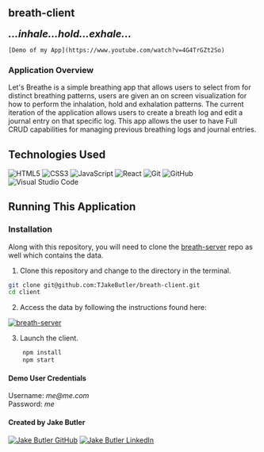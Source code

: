 ## breath-client

<b style="font-size: 20px;"><i>...inhale...hold...exhale...</i></b>

	[Demo of my App](https://www.youtube.com/watch?v=4G4TrGZt2So)

### Application Overview

Let's Breathe is a simple breathing app that allows users to select from for distinct breathing patterns, users are given an on screen visualization for how to perform the inhalation, hold and exhalation patterns. The current iteration of the application allows users to create a breath log and edit a journal entry on that specific log. This app allows the user to have Full CRUD capabilities for managing previous breathing logs and journal entries.

## Technologies Used
![HTML5](https://img.shields.io/badge/html5%20-%23E34F26.svg?&style=for-the-badge&logo=html5&logoColor=white) ![CSS3](https://img.shields.io/badge/css3%20-%231572B6.svg?&style=for-the-badge&logo=css3&logoColor=white) ![JavaScript](https://img.shields.io/badge/javascript%20-%23323330.svg?&style=for-the-badge&logo=javascript&logoColor=%23F7DF1E) ![React](https://img.shields.io/badge/react%20-%2320232a.svg?&style=for-the-badge&logo=react&logoColor=%2361DAFB) ![Git](https://img.shields.io/badge/git%20-%23F05033.svg?&style=for-the-badge&logo=git&logoColor=white) ![GitHub](https://img.shields.io/badge/github%20-%23121011.svg?&style=for-the-badge&logo=github&logoColor=white) ![Visual Studio Code](https://img.shields.io/badge/VSCode%20-%23007ACC.svg?&style=for-the-badge&logo=visual-studio-code&logoColor=white)

## Running This Application

### Installation
Along with this repository, you will need to clone the [breath-server](https://github.com/TJakeButler/breath-server) repo as well which contains the data.

1. Clone this repository and change to the directory in the terminal.

```sh
git clone git@github.com:TJakeButler/breath-client.git
cd client
```
2. Access the data by following the instructions found here:

<a href="https://github.com/TJakeButler/breath-server" target="_blank"><img src="https://img.shields.io/badge/server repo%20-%2375120e.svg?&style=for-the-badge&&logoColor=white" alt="breath-server" style="height: auto !important; width: auto !important;" /></a>

3. Launch the client.

```sh
    npm install
    npm start
```

#### Demo User Credentials

<p>
Username: <i>me@me.com</i>
<br>
Password: <i>me</i>

#### Created by Jake Butler

<a href="https://github.com/TJakeButler" target="_blank"><img src="https://img.shields.io/badge/github%20-%23121011.svg?&style=for-the-badge&logo=github&logoColor=white" alt="Jake Butler GitHub" style="height: auto !important;width: auto !important;" /></a> <a href="https://www.linkedin.com/in/jake-butler-web-dev/" target="_blank"><img src="https://img.shields.io/badge/linkedin%20-%230077B5.svg?&style=for-the-badge&logo=linkedin&logoColor=white" alt="Jake Butler LinkedIn" style="height: auto !important;width: auto !important;" /></a>
